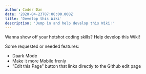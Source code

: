 ```yaml
---
author: Coder Dan
date: '2020-04-23T07:00:00.000Z'
title: 'Develop this Wiki'
description: 'Jump in and help develop this Wiki!'
---
```


Wanna show off your hotshot coding skills? Help develop this Wiki! 

Some requested or needed features:

* Daark Mode
* Make it more Mobile frenly
* "Edit this Page" button that links directly to the Github edit page

